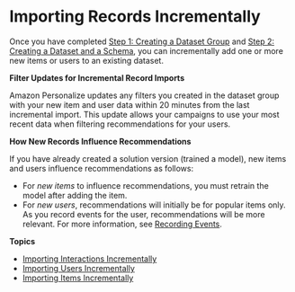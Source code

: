 # Importing Records Incrementally<a name="incremental-data-updates"></a>

 Once you have completed [Step 1: Creating a Dataset Group](data-prep-ds-group.md) and [Step 2: Creating a Dataset and a Schema](data-prep-creating-datasets.md), you can incrementally add one or more new items or users to an existing dataset\. 

**Filter Updates for Incremental Record Imports**

Amazon Personalize updates any filters you created in the dataset group with your new item and user data within 20 minutes from the last incremental import\. This update allows your campaigns to use your most recent data when filtering recommendations for your users\. 

**How New Records Influence Recommendations**

If you have already created a solution version \(trained a model\), new items and users influence recommendations as follows:
+ For *new items* to influence recommendations, you must retrain the model after adding the item\.
+  For *new users*, recommendations will initially be for popular items only\. As you record events for the user, recommendations will be more relevant\. For more information, see [Recording Events](recording-events.md)\. 

**Topics**
+ [Importing Interactions Incrementally](importing-interactions.md)
+ [Importing Users Incrementally](importing-users.md)
+ [Importing Items Incrementally](importing-items.md)